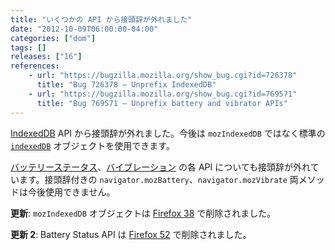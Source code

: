 ```yaml
---
title: "いくつかの API から接頭辞が外れました"
date: "2012-10-09T06:00:00-04:00"
categories: ["dom"]
tags: []
releases: ["16"]
references:
    - url: "https://bugzilla.mozilla.org/show_bug.cgi?id=726378"
      title: "Bug 726378 – Unprefix IndexedDB"
    - url: "https://bugzilla.mozilla.org/show_bug.cgi?id=769571"
      title: "Bug 769571 – Unprefix battery and vibrator APIs"
---
```

[IndexedDB](https://developer.mozilla.org/docs/Web/API/IndexedDB_API) API から接頭辞が外れました。今後は `mozIndexedDB` ではなく標準の [`indexedDB`](https://developer.mozilla.org/docs/Web/API/IDBEnvironment/indexedDB) オブジェクトを使用できます。

[バッテリーステータス](https://developer.mozilla.org/docs/Web/API/Battery_Status_API)、[バイブレーション](https://developer.mozilla.org/docs/Web/API/Vibration_API) の各 API についても接頭辞が外れています。接頭辞付きの `navigator.mozBattery`、`navigator.mozVibrate` 両メソッドは今後使用できません。

**更新**: `mozIndexedDB` オブジェクトは [Firefox 38](https://www.fxsitecompat.dev/ja/docs/2015/mozindexeddb-has-been-removed/) で削除されました。

**更新 2**: Battery Status API は [Firefox 52](https://www.fxsitecompat.dev/ja/docs/2016/battery-status-api-has-been-removed/) で削除されました。
